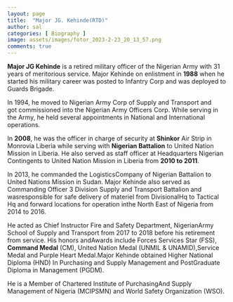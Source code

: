 ```yaml
---
layout: page
title:  "Major JG. Kehinde(RTD)"
author: sal
categories: [ Biography ]
image: assets/images/fotor_2023-2-23_20_13_57.png
comments: true
---
```


**Major JG Kehinde** is a retired military officer of the Nigerian Army with 31 years of meritorious service. Major Kehinde on enlistment in **1988** when he started his military career was posted to Infantry Corp and was deployed to Guards Brigade. 

In 1994, he moved to Nigerian Army Corp of Supply and Transport and got commissioned into the Nigerian Army Officers Corp. While serving in the Army, he held several appointments in National and International operations.

In **2008**, he was the officer in charge of security at **Shinkor** Air Strip in Monrovia Liberia while serving with **Nigerian Battalion** to United Nation Mission in Liberia. He also served as staff officer at Headquarters Nigerian Contingents to United Nation Mission in Liberia from **2010 to 2011**. 

In 2013, he commanded the LogisticsCompany of Nigerian Battalion to United Nations Mission in Sudan.
Major Kehinde also served as Commanding Officer 3 Division Supply and Transport Battalion and wasresponsible for safe delivery of materiel from DivisionalHq to Tactical Hq and forward locations for operation inthe North East of Nigeria from 2014 to 2016.

 He acted as Chief Instructor Fire and Safety Department, NigerianArmy School of Supply and Transport from 2017 to 2018 before his retirement from service. His honors andAwards include Forces Services Star (FSS), **Command Medal** (CM), United Nation Medal (UNMIL & UNAMID),Service Medal and Purple Heart Medal.Major Kehinde obtained Higher National Diploma (HND) In Purchasing and Supply Management and PostGraduate Diploma in Management (PGDM).
 
  He is a Member of Chartered Institute of PurchasingAnd Supply Management of Nigeria (MCIPSMN) and World Safety Organization (WSO).